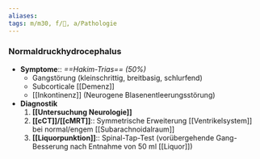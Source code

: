 ```yaml
---
aliases: 
tags: m/m30, f/🧠, a/Pathologie
---
```

### Normaldruckhydrocephalus
- **Symptome**:: *==Hakim-Trias== (50%)*
	- Gangstörung (kleinschrittig, breitbasig, schlurfend)
	- Subcorticale [[Demenz]]
	- [[Inkontinenz]] (Neurogene Blasenentleerungsstörung)
- **Diagnostik**
	1. **[[Untersuchung Neurologie]]**
	2. **[[cCT]]/[[cMRT]]**:: Symmetrische Erweiterung [[Ventrikelsystem]] bei normal/engem [[Subarachnoidalraum]]
	3. **[[Liquorpunktion]]**:: Spinal-Tap-Test (vorübergehende Gang-Besserung nach Entnahme von 50 ml [[Liquor]])